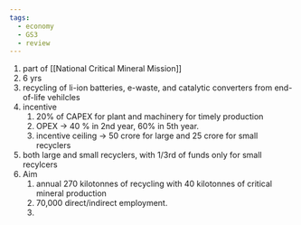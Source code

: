```yaml
---
tags:
  - economy
  - GS3
  - review
---
```

1. part of [[National Critical Mineral Mission]]
2. 6 yrs
3. recycling of li-ion batteries, e-waste, and catalytic converters from  end-of-life vehilcles
4. incentive 
	1. 20% of CAPEX for plant and machinery for timely production
	2. OPEX -> 40 % in 2nd year, 60% in 5th year.
	3. incentive ceiling -> 50 crore for large and 25 crore for small recyclers
5. both large and small recyclers, with 1/3rd of funds only for small recylcers
6. Aim
	1. annual 270 kilotonnes of recycling with 40 kilotonnes of critical mineral production
	2. 70,000 direct/indirect employment.
	3. 